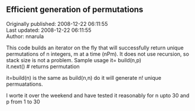 ## Efficient generation of permutations  
Originally published: 2008-12-22 06:11:55  
Last updated: 2008-12-22 06:11:55  
Author: nnarula   
  
This code builds an iterator on the fly that will successfully return unique permutations of n integers, m at a time (nPm).  It does not use recursion, so stack size is not a problem. 
Sample usage
it= build(n,p)   
it.next()  # returns permutation

it=build(n)  is the same as build(n,n) do it will generate n! unique permuatations.

I worte it over the weekend and have tested it reasonably for n upto 30 and p from 1 to 30  
